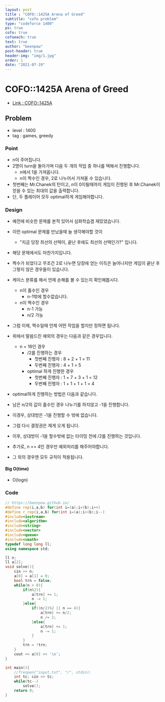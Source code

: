 ```yaml
---
layout: post
title : "COFO::1425A Arena of Greed"
subtitle: "cofo problem"
type: "codeforce 1400"
ps: true
cofo: true
cofoeach: true
text: true
author: "beenpow"
post-header: true
header-img: "img/1.jpg"
order: 1
date: "2021-07-19"
---
```

# COFO::1425A Arena of Greed
- [Link : COFO::1425A](https://codeforces.com/problemset/problem/1425/A)

## Problem 

- level : 1400
- tag : games, greedy

### Point
- n이 주어집니다.
- 2명이 turn을 돌아가며 다음 두 개의 작업 중 하나를 택해서 진행합니다.
  - n에서 1을 가져옵니다.
  - n이 짝수인 경우, 2로 나누어서 가져올 수 있습니다.
- 첫번째는 Mr.Chanek의 턴이고, n이 0이될때까지 게임이 진행된 후 Mr.Chanek이 얻을 수 있는 최대의 값을 출력합니다.
- 단, 두 플레이어 모두 optimal하게 게임해야합니다.

### Design
- 예전에 비슷한 문제를 본적 있어서 심화학습겸 재밌었습니다.
- 이런 optimal 문제를 만났을때 늘 생각해야할 것이
  - "지금 당장 최선의 선택이, 끝난 후에도 최선의 선택인가?" 입니다.
- 해당 문제에서도 마찬가지입니다.
- 짝수가 되었다고 무조건 2로 나누면 당장에 얻는 이득은 늘어나지만 게임이 끝난 후 그렇지 않은 경우들이 있습니다.
- 케이스 분류를 해서 언제 손해를 볼 수 있는지 확인해봅시다.
  - n이 홀수인 경우
    - n-1밖에 할수없습니다.
  - n이 짝수인 경우
    - n-1 가능
    - n/2 가능
- 그럼 이제, 짝수일때 언제 어떤 작업을 할지만 정하면 됩니다.
- 위에서 말씀드린 예외의 경우는 다음과 같은 경우입니다.
  - n = 16인 경우
    - /2를 진행하는 경우
      - 첫번째 진행자 : 8 + 2 + 1 = 11
      - 두번째 진행자 : 4 + 1 = 5
    - optimal 하게 진행한 경우
      - 첫번째 진행자 : 1 + 7 + 3 + 1 = 12
      - 두번째 진행자 : 1 + 1 + 1 + 1 = 4
- optimal하게 진행하는 방법은 다음과 같습니다.
- 남은 n/2의 값이 홀수인 경우 나누기를 하지않고 -1을 진행합니다.
- 이경우, 상대방은 -1을 진행할 수 밖에 없습니다.
- 그럼 다시 결정권은 제게 오게 됩니다.
- 이후, 상대방이 -1을 할수밖에 없는 타이밍 전에 /2를 진행하는 것입니다. 

- 추가로, n == 4인 경우만 예외처리를 해주어야합니다.
- 그 외의 경우엔 모두 규칙이 적용됩니다.

#### Big O(time)
- O(logn)

### Code

```cpp
// https://beenpow.github.io/
#define rep(i,a,b) for(int i=(a);i<(b);i++)
#define r_rep(i,a,b) for(int i=(a);i>(b);i--)
#include<iostream>
#include<algorithm>
#include<string>
#include<vector>
#include<queue>
#include<cmath>
typedef long long ll;
using namespace std;

ll n;
ll a[2];
void solve(){
    cin >> n;
    a[0] = a[1] = 0;
    bool trn = false;
    while(n > 0){
        if(n%2){
            a[trn] += 1;
            n -= 1;
        }else{
            if((n/2)%2 || n == 4){
                a[trn] += n/2;
                n /= 2;
            }else{
                a[trn] += 1;
                n -= 1;
            }
        }
        trn = !trn;
    }
    cout << a[0] << '\n';
}

int main(){
    //freopen("input.txt", "r", stdin);
    int tc; cin >> tc;
    while(tc--)
        solve();
    return 0;
}
```
